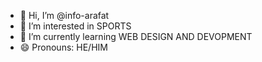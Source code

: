 - 👋 Hi, I’m @info-arafat
- 👀 I’m interested in SPORTS
- 🌱 I’m currently learning WEB DESIGN AND DEVOPMENT
- 😄 Pronouns: HE/HIM

<!---
info-arafat/info-arafat is a ✨ special ✨ repository because its `README.md` (this file) appears on your GitHub profile.
You can click the Preview link to take a look at your changes.
--->
